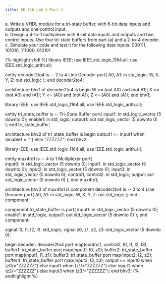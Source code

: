 ```yaml
---
title: EE 316 Lab 3 Part 2
---
```

a. Write a VHDL module for a tri-state buffer, with 6-bit data inputs and outputs and one control input.<br>
b. Design a 4-to-1 multiplexer with 6-bit data inputs and outputs and two control inputs. Use four tri-state buffers from part (a) and a 2-to-4 decoder.<br>
c. Simulate your code and test it for the following data inputs: 000111, 101010, 111000, 010101

{% highlight vhdl %}
library IEEE;
use IEEE.std_logic_1164.all;
use IEEE.std_logic_arith.all;

entity decoder2to4 is -- 2 to 4 Line Decoder
        port( 
                A0, A1: in std_logic;
                W, X, Y, Z: out std_logic
        );
end decoder2to4;

architecture bhv1 of decoder2to4 is
begin
        W <= (not A0) and (not A1);
        X <= (not A0) and (A1);
        Y <= (A0) and (not A1);
        Z <= (A0) and (A1);
end bhv1;

library IEEE;
use IEEE.std_logic_1164.all;
use IEEE.std_logic_arith.all;
 
entity tri_state_buffer is -- Tri-State Buffer
        port(
                input1: in std_logic_vector (5 downto 0);
                enable1: in std_logic;
                output1: out std_logic_vector (5 downto 0)
        );
end tri_state_buffer;

architecture bhv2 of tri_state_buffer is
begin
        output1 <= input1 when (enable1 = '1') else "ZZZZZZ";
end bhv2;

library IEEE;
use IEEE.std_logic_1164.all;
use IEEE.std_logic_arith.all;

entity mux4to1 is -- 4 to 1 Multiplexer
        port(   
                input0: in std_logic_vector (5 downto 0);
                input1: in std_logic_vector (5 downto 0);
                input2: in std_logic_vector (5 downto 0);
                input3: in std_logic_vector (5 downto 0);
                control1, control2: in std_logic;
                output: out std_logic_vector (5 downto 0)
        );
end mux4to1;


architecture bhv3 of mux4to1 is
component decoder2to4 is -- 2 to 4 Line Decoder
        port( 
                A0, A1: in std_logic;
                W, X, Y, Z: out std_logic
        );
end component;

component tri_state_buffer is
        port(
                input1: in std_logic_vector (5 downto 0);
                enable1: in std_logic;
                output1: out std_logic_vector (5 downto 0)
        );
end component;

signal I0, I1, I2, I3: std_logic;
signal z0, z1, z2, z3: std_logic_vector (5 downto 0);

begin
        decoder: decoder2to4  port map(control1, control2, I0, I1, I2, I3);
        buffer1: tri_state_buffer  port map(input0, I0, z0);
        buffer2: tri_state_buffer  port map(input1, I1, z1);
        buffer3: tri_state_buffer  port map(input2, I2, z2);
        buffer4: tri_state_buffer  port map(input3, I3, z3);
        output <= input0 when (z0/="ZZZZZZ") else
                  input1 when (z1/="ZZZZZZ") else
                  input2 when (z2/="ZZZZZZ") else
                  input3 when (z3/="ZZZZZZ");
end bhv3;
{% endhighlight %}
